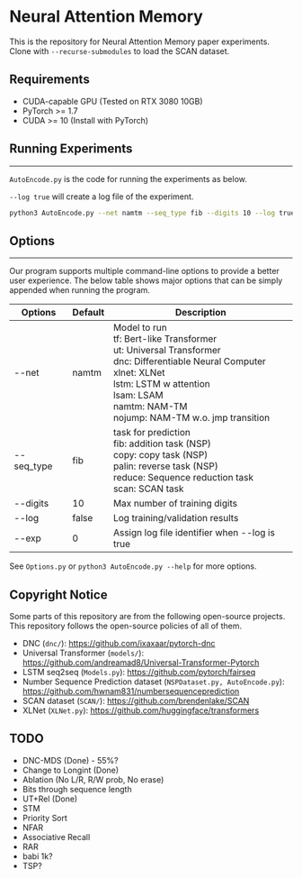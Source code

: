 # Neural Attention Memory

This is the repository for Neural Attention Memory paper experiments.
Clone with `--recurse-submodules` to load the SCAN dataset.

## Requirements
- CUDA-capable GPU (Tested on RTX 3080 10GB)
- PyTorch >= 1.7
- CUDA >= 10 (Install with PyTorch)

## Running Experiments

-----

`AutoEncode.py` is the code for running the experiments as below.  

`--log true` will create a log file of the experiment.

```bash
python3 AutoEncode.py --net namtm --seq_type fib --digits 10 --log true
```

## Options

-----

Our program supports multiple command-line options to provide a better user experience. The below table shows major options that can be simply appended when running the program.

| Options      | Default | Description                                                  |
| ------------ | ------- | ------------------------------------------------------------ |
| --net        | namtm      | Model to run <br>tf: Bert-like Transformer <br>ut: Universal Transformer <br>dnc: Differentiable Neural Computer<br>xlnet: XLNet<br>lstm: LSTM w attention <br>lsam: LSAM <br>namtm: NAM-TM <br>nojump: NAM-TM w.o. jmp transition |
| --seq_type   | fib     | task for prediction <br>fib: addition task (NSP)<br>copy: copy task (NSP)<br>palin: reverse task (NSP)<br>reduce: Sequence reduction task<br>scan: SCAN task |
| --digits     | 10      | Max number of training digits  | 
| --log        | false   | Log training/validation results                              |
| --exp        | 0       | Assign log file identifier when --log is true                |

See `Options.py` or `python3 AutoEncode.py --help` for more options.

## Copyright Notice
Some parts of this repository are from the following open-source projects.  
This repository follows the open-source policies of all of them.  
- DNC (`dnc/`): https://github.com/ixaxaar/pytorch-dnc
- Universal Transformer (`models/`): https://github.com/andreamad8/Universal-Transformer-Pytorch
- LSTM seq2seq (`Models.py`): https://github.com/pytorch/fairseq
- Number Sequence Prediction dataset (`NSPDataset.py, AutoEncode.py`): https://github.com/hwnam831/numbersequenceprediction
- SCAN dataset (`SCAN/`): https://github.com/brendenlake/SCAN
- XLNet (`XLNet.py`): https://github.com/huggingface/transformers

## TODO
- DNC-MDS (Done) - 55%?
- Change to Longint (Done)
- Ablation (No L/R, R/W prob, No erase)
- Bits through sequence length
- UT+Rel (Done)
- STM
- Priority Sort
- NFAR
- Associative Recall
- RAR
- babi 1k?
- TSP?